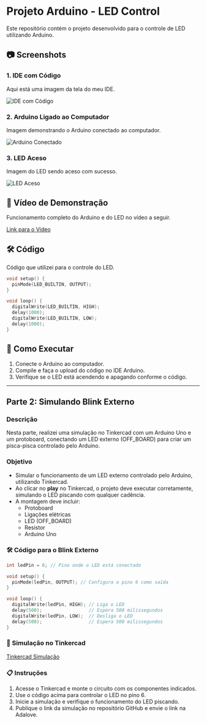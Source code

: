 # Projeto Arduino - LED Control

Este repositório contém o projeto desenvolvido para o controle de LED utilizando Arduino.

## 📷 Screenshots

### 1. IDE com Código
Aqui está uma imagem da tela do meu IDE.

![IDE com Código](/assets/codigo.png)

### 2. Arduino Ligado ao Computador
Imagem demonstrando o Arduino conectado ao computador.

![Arduino Conectado](assets/cabo.jpeg)

### 3. LED Aceso
Imagem do LED sendo aceso com sucesso.

![LED Aceso](assets/led.jpeg)

## 🎥 Vídeo de Demonstração
Funcionamento completo do Arduino e do LED no vídeo a seguir.

[Link para o Vídeo](assets/video.mp4)

## 🛠️ Código

Código que utilizei para o controle do LED.

```cpp
void setup() {
  pinMode(LED_BUILTIN, OUTPUT);
}

void loop() {
  digitalWrite(LED_BUILTIN, HIGH);  
  delay(1000);                      
  digitalWrite(LED_BUILTIN, LOW);   
  delay(1000);                      
}
```

## 🚀 Como Executar

1. Conecte o Arduino ao computador.
2. Compile e faça o upload do código no IDE Arduino.
3. Verifique se o LED está acendendo e apagando conforme o código.

---

## Parte 2: Simulando Blink Externo

### Descrição

Nesta parte, realizei uma simulação no Tinkercad com um Arduino Uno e um protoboard, conectando um LED externo (OFF_BOARD) para criar um pisca-pisca controlado pelo Arduino. 

### Objetivo

- Simular o funcionamento de um LED externo controlado pelo Arduino, utilizando Tinkercad.
- Ao clicar no **play** no Tinkercad, o projeto deve executar corretamente, simulando o LED piscando com qualquer cadência.
- A montagem deve incluir:
  - Protoboard
  - Ligações elétricas
  - LED (OFF_BOARD)
  - Resistor
  - Arduino Uno

### 🛠️ Código para o Blink Externo

```cpp
int ledPin = 6; // Pino onde o LED está conectado

void setup() {
  pinMode(ledPin, OUTPUT); // Configura o pino 6 como saída
}

void loop() {
  digitalWrite(ledPin, HIGH); // Liga o LED
  delay(500);                 // Espera 500 milissegundos
  digitalWrite(ledPin, LOW);  // Desliga o LED
  delay(500);                 // Espera 500 milissegundos
}
```

### 🎥 Simulação no Tinkercad

[Tinkercad Simulação](https://www.tinkercad.com/things/f4UbGFhrSkU-pisca-pisca-ponderada?sharecode=SCBV4frkBzzoMGeRryf0DI8N6RjLT-6B1Zu8GtLbb-A)

### 📋 Instruções

1. Acesse o Tinkercad e monte o circuito com os componentes indicados.
2. Use o código acima para controlar o LED no pino 6.
3. Inicie a simulação e verifique o funcionamento do LED piscando.
4. Publique o link da simulação no repositório GitHub e envie o link na Adalove.
